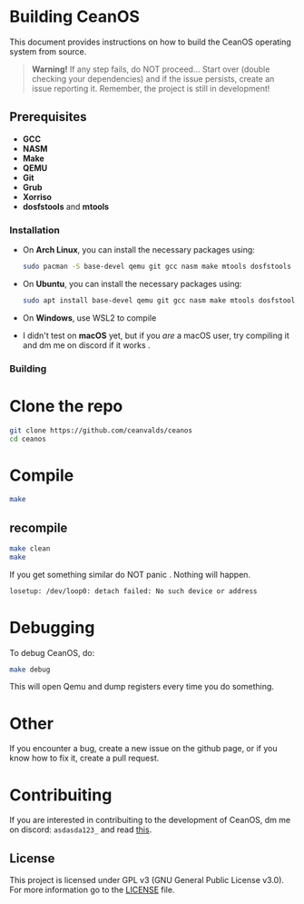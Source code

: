 # Building CeanOS

This document provides instructions on how to build the CeanOS operating system from source.
> **Warning!** If any step fails, do NOT proceed... Start over (double checking your dependencies) and if the issue persists, create an issue reporting it. Remember, the project is still in development!

## Prerequisites
- **GCC**
- **NASM**
- **Make**
- **QEMU**
- **Git**
- **Grub**
- **Xorriso**
- **dosfstools** and **mtools**

### Installation

- On **Arch Linux**, you can install the necessary packages using:

  ```bash
  sudo pacman -S base-devel qemu git gcc nasm make mtools dosfstools
  ```

- On **Ubuntu**, you can install the necessary packages using:

  ```bash
  sudo apt install base-devel qemu git gcc nasm make mtools dosfstools
  ```
- On **Windows**, use WSL2 to compile

- I didn't test on **macOS** yet, but if you _are_ a macOS user, try compiling it and dm me on discord if it works .

### Building

# Clone the repo

```bash
git clone https://github.com/ceanvalds/ceanos
cd ceanos
```

# Compile

```bash
make
```
## recompile

```bash
make clean 
make
```

If you get something similar do NOT panic . Nothing will happen.

```bash
losetup: /dev/loop0: detach failed: No such device or address
```

# Debugging
 
To debug CeanOS, do:
```bash
make debug
```
This will open Qemu and dump registers every time you do something.

# Other

If you encounter a bug, create a new issue on the github page, or if you know how to fix it, create a pull request.

# Contribuiting

If you are interested in contribuiting to the development of CeanOS, dm me on discord: `asdasda123_` and read [this](CONTRIBUTING.md).


## License
This project is licensed under GPL v3 (GNU General Public License v3.0). For more information go to the [LICENSE](LICENSE) file.
